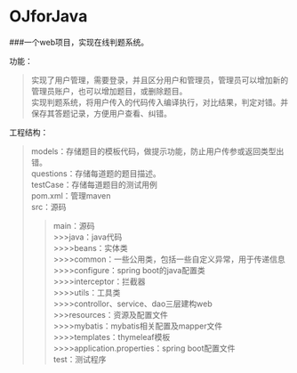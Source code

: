 # OJforJava
###一个web项目，实现在线判题系统。

功能：<br/>
>实现了用户管理，需要登录，并且区分用户和管理员，管理员可以增加新的管理员账户，也可以增加题目，或删除题目。<br/>
>实现判题系统，将用户传入的代码传入编译执行，对比结果，判定对错。并保存其答题记录，方便用户查看、纠错。<br/>

工程结构：<br/>
>models：存储题目的模板代码，做提示功能，防止用户传参或返回类型出错。<br/>
>questions：存储每道题的题目描述。<br/>
>testCase：存储每道题目的测试用例<br/>
>pom.xml：管理maven<br/>
>src：源码<br/>
  >>main：源码<br/>
    >>>java：java代码<br/>
      >>>>beans：实体类<br/>
      >>>>common：一些公用类，包括一些自定义异常，用于传递信息<br/>
      >>>>configure：spring boot的java配置类<br/>
      >>>>interceptor：拦截器<br/>
      >>>>utils：工具类<br/>
      >>>>controllor、service、dao三层建构web<br/>
    >>>resources：资源及配置文件<br/>
      >>>>mybatis：mybatis相关配置及mapper文件<br/>
      >>>>templates：thymeleaf模板<br/>
      >>>>application.properties：spring boot配置文件<br/>
  >>test：测试程序<br/>

